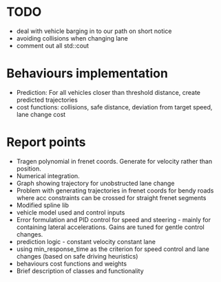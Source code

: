 # TODO

- deal with vehicle barging in to our path on short notice
- avoiding collisions when changing lane
- comment out all std::cout

# Behaviours implementation

- Prediction: For all vehicles closer than threshold distance, create predicted trajectories
- cost functions: collisions, safe distance, deviation from target speed, lane change cost

# Report points

- Tragen polynomial in frenet coords. Generate for velocity rather than position.
- Numerical integration.
- Graph showing trajectory for unobstructed lane change
- Problem with generating trajectories in frenet coords for bendy roads where acc constraints can be crossed for straight frenet segments
- Modified spline lib
- vehicle model used and control inputs
- Error formulation and PID control for speed and steering - mainly for containing lateral accelerations. Gains are
  tuned for gentle control changes.
- prediction logic - constant velocity constant lane
- using min_response_time as the criterion for speed control and lane changes (based on safe driving heuristics)
- behaviours cost functions and weights
- Brief description of classes and functionality
